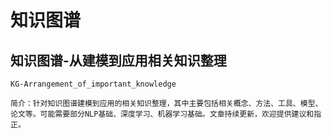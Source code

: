 # 知识图谱

## 知识图谱-从建模到应用相关知识整理
```
KG-Arrangement_of_important_knowledge

简介：针对知识图谱建模到应用的相关知识整理，其中主要包括相关概念、方法、工具、模型、论文等。可能需要部分NLP基础、深度学习、机器学习基础。文章持续更新，欢迎提供建议和指正。
```